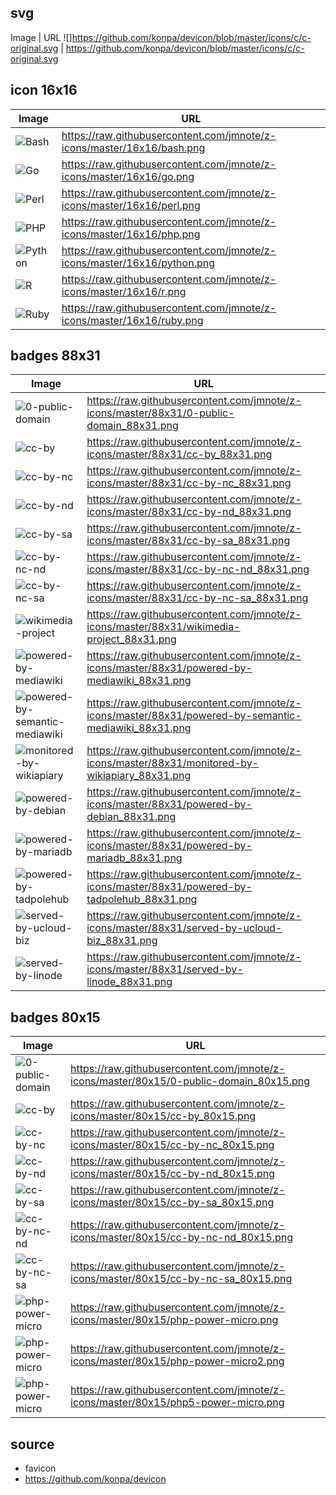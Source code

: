 ## svg
Image | URL
![]https://github.com/konpa/devicon/blob/master/icons/c/c-original.svg | https://github.com/konpa/devicon/blob/master/icons/c/c-original.svg

## icon 16x16
Image  | URL
------ | ------------------------------------------------------------------------
![Bash](https://raw.githubusercontent.com/jmnote/z-icons/master/16x16/bash.png)     | https://raw.githubusercontent.com/jmnote/z-icons/master/16x16/bash.png
![Go](https://raw.githubusercontent.com/jmnote/z-icons/master/16x16/go.png)         | https://raw.githubusercontent.com/jmnote/z-icons/master/16x16/go.png
![Perl](https://raw.githubusercontent.com/jmnote/z-icons/master/16x16/perl.png)     | https://raw.githubusercontent.com/jmnote/z-icons/master/16x16/perl.png
![PHP](https://raw.githubusercontent.com/jmnote/z-icons/master/16x16/php.png)       | https://raw.githubusercontent.com/jmnote/z-icons/master/16x16/php.png
![Python](https://raw.githubusercontent.com/jmnote/z-icons/master/16x16/python.png) | https://raw.githubusercontent.com/jmnote/z-icons/master/16x16/python.png
![R](https://raw.githubusercontent.com/jmnote/z-icons/master/16x16/r.png)           | https://raw.githubusercontent.com/jmnote/z-icons/master/16x16/r.png
![Ruby](https://raw.githubusercontent.com/jmnote/z-icons/master/16x16/ruby.png)     | https://raw.githubusercontent.com/jmnote/z-icons/master/16x16/ruby.png

## badges 88x31

Image | URL
--- | ---
![0-public-domain](https://raw.githubusercontent.com/jmnote/z-icons/master/88x31/0-public-domain_88x31.png) | https://raw.githubusercontent.com/jmnote/z-icons/master/88x31/0-public-domain_88x31.png
![cc-by](https://raw.githubusercontent.com/jmnote/z-icons/master/88x31/cc-by_88x31.png) | https://raw.githubusercontent.com/jmnote/z-icons/master/88x31/cc-by_88x31.png
![cc-by-nc](https://raw.githubusercontent.com/jmnote/z-icons/master/88x31/cc-by-nc_88x31.png) | https://raw.githubusercontent.com/jmnote/z-icons/master/88x31/cc-by-nc_88x31.png
![cc-by-nd](https://raw.githubusercontent.com/jmnote/z-icons/master/88x31/cc-by-nd_88x31.png) | https://raw.githubusercontent.com/jmnote/z-icons/master/88x31/cc-by-nd_88x31.png
![cc-by-sa](https://raw.githubusercontent.com/jmnote/z-icons/master/88x31/cc-by-sa_88x31.png) | https://raw.githubusercontent.com/jmnote/z-icons/master/88x31/cc-by-sa_88x31.png
![cc-by-nc-nd](https://raw.githubusercontent.com/jmnote/z-icons/master/88x31/cc-by-nc-nd_88x31.png) | https://raw.githubusercontent.com/jmnote/z-icons/master/88x31/cc-by-nc-nd_88x31.png
![cc-by-nc-sa](https://raw.githubusercontent.com/jmnote/z-icons/master/88x31/cc-by-nc-sa_88x31.png) | https://raw.githubusercontent.com/jmnote/z-icons/master/88x31/cc-by-nc-sa_88x31.png   
![wikimedia-project](https://raw.githubusercontent.com/jmnote/z-icons/master/88x31/wikimedia-project_88x31.png) | https://raw.githubusercontent.com/jmnote/z-icons/master/88x31/wikimedia-project_88x31.png   
![powered-by-mediawiki](https://raw.githubusercontent.com/jmnote/z-icons/master/88x31/powered-by-mediawiki_88x31.png) | https://raw.githubusercontent.com/jmnote/z-icons/master/88x31/powered-by-mediawiki_88x31.png   
![powered-by-semantic-mediawiki](https://raw.githubusercontent.com/jmnote/z-icons/master/88x31/powered-by-semantic-mediawiki_88x31.png) | https://raw.githubusercontent.com/jmnote/z-icons/master/88x31/powered-by-semantic-mediawiki_88x31.png
![monitored-by-wikiapiary](https://raw.githubusercontent.com/jmnote/z-icons/master/88x31/monitored-by-wikiapiary_88x31.png) | https://raw.githubusercontent.com/jmnote/z-icons/master/88x31/monitored-by-wikiapiary_88x31.png
![powered-by-debian](https://raw.githubusercontent.com/jmnote/z-icons/master/88x31/powered-by-debian_88x31.png) | https://raw.githubusercontent.com/jmnote/z-icons/master/88x31/powered-by-debian_88x31.png
![powered-by-mariadb](https://raw.githubusercontent.com/jmnote/z-icons/master/88x31/powered-by-mariadb_88x31.png) | https://raw.githubusercontent.com/jmnote/z-icons/master/88x31/powered-by-mariadb_88x31.png
![powered-by-tadpolehub](https://raw.githubusercontent.com/jmnote/z-icons/master/88x31/powered-by-tadpolehub_88x31.png) | https://raw.githubusercontent.com/jmnote/z-icons/master/88x31/powered-by-tadpolehub_88x31.png
![served-by-ucloud-biz](https://raw.githubusercontent.com/jmnote/z-icons/master/88x31/served-by-ucloud-biz_88x31.png) | https://raw.githubusercontent.com/jmnote/z-icons/master/88x31/served-by-ucloud-biz_88x31.png   
![served-by-linode](https://raw.githubusercontent.com/jmnote/z-icons/master/88x31/served-by-linode_88x31.png) | https://raw.githubusercontent.com/jmnote/z-icons/master/88x31/served-by-linode_88x31.png


## badges 80x15

Image | URL
--- | ---
![0-public-domain](https://raw.githubusercontent.com/jmnote/z-icons/master/80x15/0-public-domain_80x15.png) | https://raw.githubusercontent.com/jmnote/z-icons/master/80x15/0-public-domain_80x15.png
![cc-by](https://raw.githubusercontent.com/jmnote/z-icons/master/80x15/cc-by_80x15.png) | https://raw.githubusercontent.com/jmnote/z-icons/master/80x15/cc-by_80x15.png
![cc-by-nc](https://raw.githubusercontent.com/jmnote/z-icons/master/80x15/cc-by-nc_80x15.png) | https://raw.githubusercontent.com/jmnote/z-icons/master/80x15/cc-by-nc_80x15.png
![cc-by-nd](https://raw.githubusercontent.com/jmnote/z-icons/master/80x15/cc-by-nd_80x15.png) | https://raw.githubusercontent.com/jmnote/z-icons/master/80x15/cc-by-nd_80x15.png
![cc-by-sa](https://raw.githubusercontent.com/jmnote/z-icons/master/80x15/cc-by-sa_80x15.png) | https://raw.githubusercontent.com/jmnote/z-icons/master/80x15/cc-by-sa_80x15.png
![cc-by-nc-nd](https://raw.githubusercontent.com/jmnote/z-icons/master/80x15/cc-by-nc-nd_80x15.png) | https://raw.githubusercontent.com/jmnote/z-icons/master/80x15/cc-by-nc-nd_80x15.png
![cc-by-nc-sa](https://raw.githubusercontent.com/jmnote/z-icons/master/80x15/cc-by-nc-sa_80x15.png) | https://raw.githubusercontent.com/jmnote/z-icons/master/80x15/cc-by-nc-sa_80x15.png   
![php-power-micro](https://raw.githubusercontent.com/jmnote/z-icons/master/80x15/php-power-micro.png) | https://raw.githubusercontent.com/jmnote/z-icons/master/80x15/php-power-micro.png
![php-power-micro](https://raw.githubusercontent.com/jmnote/z-icons/master/80x15/php-power-micro2.png) | https://raw.githubusercontent.com/jmnote/z-icons/master/80x15/php-power-micro2.png
![php-power-micro](https://raw.githubusercontent.com/jmnote/z-icons/master/80x15/php5-power-micro.png) | https://raw.githubusercontent.com/jmnote/z-icons/master/80x15/php5-power-micro.png

## source
* favicon
* https://github.com/konpa/devicon
